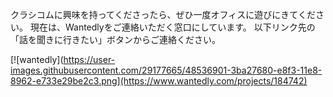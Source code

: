 
クラシコムに興味を持ってくださったら、ぜひ一度オフィスに遊びにきてください。
現在は、Wantedlyをご連絡いただく窓口にしています。
以下リンク先の「話を聞きに行きたい」ボタンからご連絡ください。

[![wantedly](https://user-images.githubusercontent.com/29177665/48536901-3ba27680-e8f3-11e8-8962-e733e29be2c3.png](https://www.wantedly.com/projects/184742)


